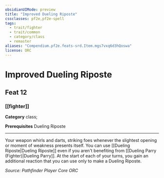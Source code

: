 ```yaml
---
obsidianUIMode: preview
title: "Improved Dueling Riposte"
cssclasses: pf2e,pf2e-spell
tags:
  - trait/fighter
  - trait/common
  - category/class
  - remaster
aliases: "Compendium.pf2e.feats-srd.Item.mgs7vxq6d3hQoswa"
license: ORC
---
```

# Improved Dueling Riposte
## Feat 12
### [[fighter]]

**Category** class; 



**Prerequisites** Dueling Riposte
* * *
Your weapon whirls and darts, striking foes whenever the slightest opening or moment of weakness presents itself. You can use [[Dueling Riposte|Dueling Riposte]] even if you aren't benefiting from [[Dueling Parry (Fighter)|Dueling Parry]]. At the start of each of your turns, you gain an additional reaction that you can use only to make a Dueling Riposte.

*Source: Pathfinder Player Core*
*ORC*